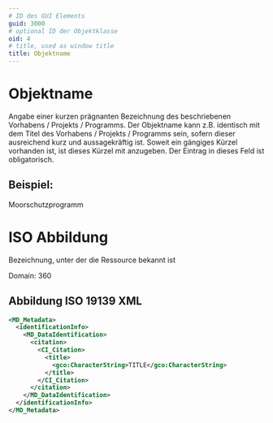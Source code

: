 ```yaml
---
# ID des GUI Elements
guid: 3000
# optional ID der Objektklasse
oid: 4
# title, used as window title
title: Objektname
---
```


# Objektname

Angabe einer kurzen prägnanten Bezeichnung des beschriebenen Vorhabens / Projekts / Programms. Der Objektname kann z.B. identisch mit dem Titel des Vorhabens / Projekts / Programms sein, sofern dieser ausreichend kurz und aussagekräftig ist. Soweit ein gängiges Kürzel vorhanden ist, ist dieses Kürzel mit anzugeben. Der Eintrag in dieses Feld ist obligatorisch.

## Beispiel:

Moorschutzprogramm

# ISO Abbildung

Bezeichnung, unter der die Ressource bekannt ist

Domain: 360

## Abbildung ISO 19139 XML

```XML
<MD_Metadata>
  <identificationInfo>
    <MD_DataIdentification>
      <citation>
        <CI_Citation>
          <title>
            <gco:CharacterString>TITLE</gco:CharacterString>
          </title>
        </CI_Citation>
      </citation>
    </MD_DataIdentification>
  </identificationInfo>
</MD_Metadata>
```
